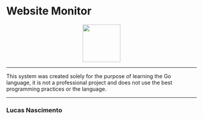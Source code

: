 # Website Monitor

<div style="text-align:center">
    <img src="https://miro.medium.com/v2/resize:fit:500/1*vmFSpk9xtpxAHkH7cmt-3Q.png" width="100px" />
</div>

<hr />

This system was created solely for the purpose of learning the Go language, it is not a professional project and does not use the best programming practices or the language.

<hr />

### Lucas Nascimento
